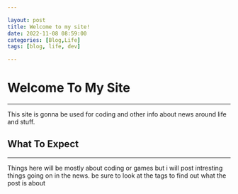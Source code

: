 ```yaml
---

layout: post
title: Welcome to my site!
date: 2022-11-08 08:59:00 
categories: [Blog,Life]
tags: [blog, life, dev]

---
```


# Welcome To My Site
---
This site is gonna be used for coding and other info 
about news around life and stuff.

## What To Expect
---
Things here will be mostly about coding or games but i will post intresting things going on in the news. be sure to look at the tags to find out what the post is about


